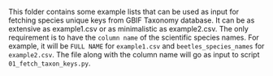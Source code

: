 This folder contains some example lists that can be used as input for fetching species unique keys from GBIF Taxonomy database. It can be as extensive as example1.csv or as minimalistic as example2.csv. The only requirement is to have the `column name` of the scientific species names. For example, it will be `FULL NAME` for `example1.csv` and `beetles_species_names` for `example2.csv`. The file along with the column name will go as input to script `01_fetch_taxon_keys.py`.
